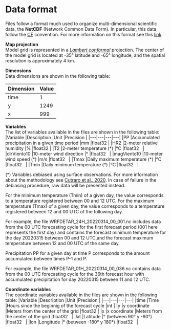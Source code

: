 # Data format

Files follow a format much used to organize multi-dimensional scientific data, the **NetCDF** (Network Common Data Form). In particular, this data follow the <a href="http://cfconventions.org/" target="_blank">CF</a> convention. For more information on this format see this <a href="https://docs.unidata.ucar.edu/netcdf-c/current/index.html" target="_blank">link</a>.

**Map projection** <br />
Model grid is represented in a <a href="https://www2.mmm.ucar.edu/wrf/users/docs/user_guide_V3/user_guide_V3.9/users_guide_chap3.html" target="_blank">*Lambert conformal*</a> projection. The center of the model grid is located at -35° latitude and -65° longitude, and the spatial resolution is approximately 4 km.

**Dimensions**<br />
Data dimensions are shown in the following table:

|Dimension   |Value   |
|---|---|
| time  |1   |
|y   |1249   |
|x   |999   |

**Variables**<br />
The list of variables available in the files are shown in the following table:
|Variable   |Description   |Unit   |Precision   |
|---|---|---|---|
|PP   |Accumulated precipitation in a given time period   |mm   |float32   |
|HR2   |2-meter relative humidity   |%   |float32   |
|T2   |2-meter temperature (\*)   |°C   |float32   |
|dirViento10   |10-meter wind direction    |°   |float32   |
|magViento10   |10-meter wind speed (\*)   |m/s   |float32   |
|Tmax   |Daily maximum temperature (\*)   |°C   |float32   |
|Tmin   |Daily minimum temperature (\*)   |°C   |float32   |

(\*) Variables debiased using surface observations. For more information about the methodology see <a href="http://hdl.handle.net/20.500.12160/1405" target="_blank">Cutraro et al., 2020</a>. In case of failure in the debiasing procedure, raw data will be presented instead.

For the minimum temperature (Tmin) of a given day, the value corresponds to a temperature registered between 00 and 12 UTC. For the maximum temperature (Tmax) of a given day, the value corresponds to a temperature registered between 12 and 00 UTC of the following day.

For example, the file WRFDETAR_24H_20220314_00_001.nc includes data from the 00 UTC forecasting cycle for the first forecast period (001 here represents the first day) and contains the forecast minimum temperature for the day 20220315 between 00 and 12 UTC,and the forecast maximum temperature between 12 and 00 UTC of the same day.

Precipitation PP for a given day at time P corresponds to the amount accumulated between times P-1 and P. 

For example, the file WRFDETAR_01H_20220314_00_036.nc contains data from the 00 UTC forecasting cycle for the 36th forecast hour with accumulated precipitation for day 20220315 between 11 and 12 UTC.


**Coordinate variables**<br />
The coordinate variables available in the files are shown in the following table:
|Variable   |Description   |Unit   |Precision   |
|---|---|---|---|
|time   |Time   |Hours since the beginnig of the forecast cycle   |int   |
|y   |y coordinate  |Meters from the center of the grid   |float32   |
|x   |x coordinate  |Meters from the center of the grid   |float32   |
|lat   |Latitude   |° (between 90° y -90°)   |float32   |
|lon   |Longitude   |° (between -180° y 180°)   |float32   |
